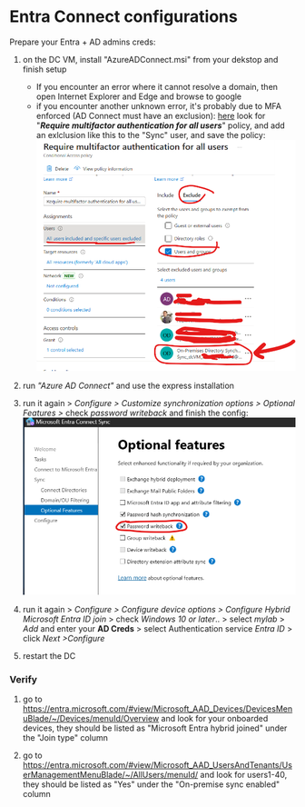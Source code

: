 # Entra Connect configurations #
Prepare your Entra + AD admins creds:
1. on the DC VM, install "AzureADConnect.msi" from your dekstop and finish setup
    * If you encounter an error where it cannot resolve a domain, then open Internet Explorer and Edge and browse to google
    * if you encounter another unknown error, it's probably due to MFA enforced (AD Connect must have an exclusion):
    [here](https://entra.microsoft.com/#view/Microsoft_AAD_ConditionalAccess/ConditionalAccessBlade/~/Policies/fromNav/) look for "***Require multifactor authentication for all users***" policy, and add an exlclusion like this to the "Sync" user, and save the policy: ![add_mfa_exclusion](fix_mfa.png)

2. run *"Azure AD Connect"* and use the express installation
3. run it again > *Configure > Customize synchronization options > Optional Features >* check *password writeback* and finish the config: !["password writeback"](pass_writeback.png)

6. run it again > *Configure > Configure device options > Configure Hybrid Microsoft Entra ID join* > check *Windows 10 or later*.. > select *mylab* > *Add* and enter your **AD Creds** > select Authentication service *Entra ID* > click *Next >Configure*

7. restart the DC

### Verify
1. go to https://entra.microsoft.com/#view/Microsoft_AAD_Devices/DevicesMenuBlade/~/Devices/menuId/Overview and look for your onboarded devices, they should be listed as "Microsoft Entra hybrid joined" under the "Join type" column

2. go to https://entra.microsoft.com/#view/Microsoft_AAD_UsersAndTenants/UserManagementMenuBlade/~/AllUsers/menuId/ and look for users1-40, they should be listed as "Yes" under the "On-premise sync enabled" column